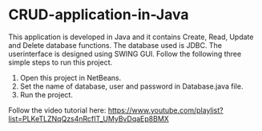 # CRUD-application-in-Java

This application is developed in Java and it contains Create, Read, Update and Delete database functions. The database used is JDBC. The userinterface is designed using SWING GUI.
Follow the following three simple steps to run this project.

1. Open this project in NetBeans.
2. Set the name of database, user and password in Database.java file.
3. Run the project.

Follow the video tutorial here: https://www.youtube.com/playlist?list=PLKeTLZNqQzs4nRcfIT_UMyBvDqaEp8BMX
